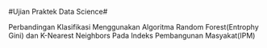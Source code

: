 #Ujian Praktek Data Science#

Perbandingan Klasifikasi Menggunakan Algoritma Random Forest(Entrophy Gini) dan K-Nearest Neighbors Pada Indeks Pembangunan Masyakat(IPM)

